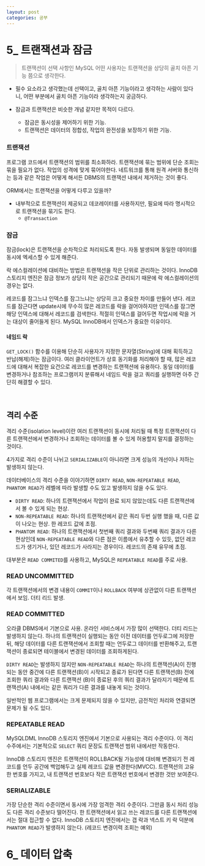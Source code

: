 ```yaml
---
layout: post
categories: 공부 
---
```


# 5_ 트랜잭션과 잠금 

> 트랜잭션이 선택 사항인 MySQL 어떤 사용자는 트랜잭션을 상당히 골치 아픈 기능 쯤으로 생각한다.
- 필수 요소라고 생각했는데 선택이고, 골치 아픈 기능이라고 생각하는 사람이 있다니, 어떤 부분에서 골치 아픈 기능이라 생각하는지 궁금하다.

- 잠금과 트랜잭션은 비슷한 개념 같지만 목적이 다르다. 
    - 잠금은 동시성을 제어하기 위한 기능. 
    - 트랜잭션은 데이터의 정합성, 작업의 완전성을 보장하기 위한 기능.

### 트랜잭션 
프로그램 코드에서 트랜잭션의 범위를 최소화하라. 트랜잭션에 묶는 범위에 단순 조회는 묶을 필요가 없다. 작업의 성격에 맞게 묶어야한다. 네트워크를 통해 원격 서버와 통신하는 등과 같은 작업은 어떻게 해서든 DBMS의 트랜잭션 내에서 제거하는 것이 좋다.    

ORM에서는 트랜잭션을 어떻게 다루고 있을까?   
- 내부적으로 트랜잭션이 제공되고 데코레이터를 사용하지만, 필요에 따라 명시적으로 트랜잭션을 묶기도 한다.
    - `@Transaction`

### 잠금 
잠금(lock)은 트랜잭션을 순차적으로 처리되도록 한다. 자동 발생되며 동일한 데이터를 동시에 엑세스할 수 있게 해준다.   

락 에스컬레이션에 대비하는 방법은 트랜잭션을 작은 단위로 관리하는 것이다. InnoDB 스토리지 엔진은 잠금 정보가 상당히 작은 공간으로 관리되기 때문에 락 에스컬레이션의 경우는 없다.   

레코드를 잠그느냐 인덱스를 잠그느냐는 상당히 크고 중요한 차이를 만들어 낸다. 레코드를 잠근다면 update시에 무수히 많은 레코드를 락을 걸어야하지만 인덱스를 잠그면 해당 인덱스에 대해서 레코드를 검색한다. 적절히 인덱스를 걸어두면 작업시에 락을 거는 대상이 줄어들게 된다. MySQL InnoDB에서 인덱스가 중요한 이유이다. 

#### 네임드 락
`GET_LOCK()` 함수를 이용해 단순히 사용자가 지정한 문자열(String)에 대해 획득하고 반납(해제)하는 잠금이다. 여러 클라이언트가 상호 동기화를 처리해야 할 때, 많은 레코드에 대해서 복잡한 요건으로 레코드를 변경하는 트랜잭션에 유용하다. 
동일 데이터를 변경하거나 참조하는 프로그램끼지 분류해서 네임드 락을 걸고 쿼리를 실행하면 아주 간단히 해결할 수 있다. 

<br>

## 격리 수준
격리 수준(isolation level)이란 여러 트랜잭션이 동시에 처리될 때 특정 트랜잭션이 다른 트랜잭션에서 변경하거나 조회하는 데이터를 볼 수 있게 허용할지 말지를 결정하는 것이다. 

4가지로 격리 수준이 나뉘고 `SERIALIZABLE`이 아니라면 크게 성능의 개선이나 저하는 발생하지 않는다. 

데이터베이스의 격리 수준을 이야기하면 `DIRTY READ`, `NON-REPEATABLE READ`, `PHANTOM READ`가 레벨에 따라 발생할 수도 있고 발생하지 않을 수도 있다. 
- `DIRTY READ`: 하나의 트랜잭션에서 작업이 완료 되지 않았는데도 다른 트랜잭션에서 볼 수 있게 되는 현상. 
- `NON-REPEATABLE READ`: 하나의 트랜잭션에서 같은 쿼리 두번 실행 했을 때, 다른 값이 나오는 현상. 한 레코드 값에 초점.
- `PHANTOM READ`: 하나의 트랜잭션에서 첫번째 쿼리 결과와 두번째 쿼리 결과가 다른 현상인데 `NON-REPEATABLE READ`와 다른 점은 이름에서 유추할 수 있듯, 없던 레코드가 생기거나, 있던 레코드가 사라지는 경우이다. 레코드의 존재 유무에 초점. 

대부분은 `READ COMMITED`를 사용하고, MySQL은 `REPEATABLE READ`를 주로 사용. 

### READ UNCOMMITTED
각 트랜잭션에서의 변경 내용이 `COMMIT`이나 `ROLLBACK` 여부에 상관없이 다른 트랜잭션에서 보임. 
더티 리드 발생. 

### READ COMMITTED
오라클 DBMS에서 기본으로 사용. 온라인 서비스에서 가장 많이 선택한다. 더티 리드는 발생하지 않는다. 하나의 트랜잭션이 실행되는 동안 이전 데이터를 언두로그에 저장한 뒤, 해당 데이터를 다른 트랜잭션에서 조회할 때는 언두로그 데이터를 반환해주고, 트랜잭션이 종료되면 테이블에서 변경된 데이터를 조회하게된다. 

`DIRTY READ`는 발생하지 않지만 `NON-REPEATABLE READ`는 하나의 트랜잭션(A)이 진행되는 동안 중간에 다른 트랜잭션(B)이 시작되고 종료가 된다면 다른 트랜잭션(B) 전에 조회한 쿼리 결과와 다른 트랜잭션
(B)이 종료된 후의 쿼리 결과가 달라지기 때문에 트랜잭션(A) 내에서는 같은 쿼리가 다른 결과를 내놓게 되는 것이다. 

일반적인 웹 프로그램에서는 크게 문제되지 않을 수 있지만, 금전적인 처리와 연결되면 문제가 될 수도 있다. 

### REPEATABLE READ 
MySQLDML InnoDB 스토리지 엔진에서 기본으로 사용되는 격리 수준이다. 이 격리 수주에서는 기본적으로 `SELECT` 쿼리 문장도 트랜잭션 범위 내에서만 작동한다. 

InnoDB 스토리지 엔진은 트랜잭션이 ROLLBACK될 가능성에 대비해 변경되기 전 레코드를 언두 공간에 백업해두고 실제 레코드 값을 변경한다(MVCC). 트랜잭션의 고유한 번호를 가지고, 내 트랜잭션 번호보다 작은 트랜잭션 번호에서 변경한 것만 보여준다. 

### SERIALIZABLE 
가장 단순한 격리 수준이면서 동시에 가장 엄격한 격리 수준이다. 그만큼 동시 처리 성능도 다른 격리 수준보다 떨어진다. 
한 트랜잭션에서 읽고 쓰는 레코드를 다른 트랜잭션에서는 절대 접근할 수 없다. InnoDB 스토리지 엔진에서는 갭 락과 넥스트 키 락 덕분에 `PHANTOM READ`가 발생하지 않는다. (레코드 변경이력 조회는 예외)

# 6_ 데이터 압축
